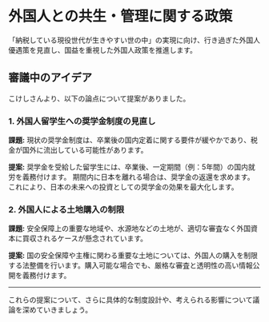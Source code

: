 # 外国人との共生・管理に関する政策

「納税している現役世代が生きやすい世の中」の実現に向け、行き過ぎた外国人優遇策を見直し、国益を重視した外国人政策を推進します。

## 審議中のアイデア

こけしさんより、以下の論点について提案がありました。

### 1. 外国人留学生への奨学金制度の見直し

**課題:**
現状の奨学金制度は、卒業後の国内定着に関する要件が緩やかであり、税金が国外に流出している可能性があります。

**提案:**
奨学金を受給した留学生には、卒業後、一定期間（例：5年間）の国内就労を義務付けます。
期間内に日本を離れる場合は、奨学金の返還を求めます。これにより、日本の未来への投資としての奨学金の効果を最大化します。

### 2. 外国人による土地購入の制限

**課題:**
安全保障上の重要な地域や、水源地などの土地が、適切な審査なく外国資本に買収されるケースが懸念されています。

**提案:**
国の安全保障や主権に関わる重要な土地については、外国人の購入を制限する法整備を行います。購入可能な場合でも、厳格な審査と透明性の高い情報公開を義務付けます。

---
これらの提案について、さらに具体的な制度設計や、考えられる影響について議論を深めていきましょう。